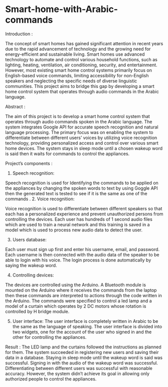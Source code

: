 # Smart-home-with-Arabic-commands
Introduction : 

The concept of smart homes has gained significant attention in recent years due to the rapid advancement of technology and the growing need for energy-efficient and sustainable living.
Smart homes use advanced technology to automate and control various household functions, such as lighting, heating, ventilation, air conditioning, security, and entertainment.
However, most existing smart home control systems primarily focus on English-based voice commands, limiting accessibility for non-English speakers and neglecting the specific needs of diverse linguistic communities.
This project aims to bridge this gap by developing a smart home control system that operates through audio commands  in the Arabic language.

Abstract :

The aim of this project is to develop a smart home control system that operates through audio commands spoken in the Arabic language. The system integrates Google API for accurate speech recognition and natural language processing. 
The primary focus was on enabling the system to differentiate between different users’ voices by utilizing voice recognition technology, providing personalized access and control over various smart home devices.
The system stays in sleep mode until a chosen wakeup word is said then it waits for commands to control the appliances.

Project’s components : 

1.	Speech recognition:

Speech recognition is used for Identifying the commands to be applied on the appliances by changing the spoken words to text by using Goggle API then the generated text is tested to see if it is the same as one of the commands .
2.	Voice recognition:

Voice recognition is used to differentiate between different speakers so that each has a personalized experience and prevent unauthorized persons from controlling the devices.
Each user has hundreds of 1 second audio files which are used to train a neural network and this training is saved in a model which is used to process new audio data to detect the user.

3.	Users database:

Each user must sign up first and enter his username, email, and password.
Each username is then connected with the audio data of the speaker to be able to login with his voice.
The login process is done automatically by saying the wakeup word.

4.	Controlling devices:

The devices are controlled using the Arduino.
A Bluetooth module is mounted on the Arduino where it receives the commands from the laptop then these commands are interpreted to actions through the code written in the Arduino.
The commands were specified to control a led lamp and a model of a curtain which operates by 2 DC motors whose rotation is controlled by H bridge module.

5.	User interface:
The user interface is completely written in Arabic to be the same as the language of speaking.
The user interface is divided into two widgets, one for the account of the user who signed in and the other for controlling the appliances. 

Result : 
The LED lamp and the curtains followed the instructions as planned for them.
The system succeeded in registering new users and saving their data in a database.
Staying in sleep mode until the wakeup word is said was successful. 
Signing in with the audio of the wakeup word was successful.
Differentiating between different users was successful with reasonable accuracy.
However, the system didn’t achieve its goal in allowing only authorized people to control the appliances.
